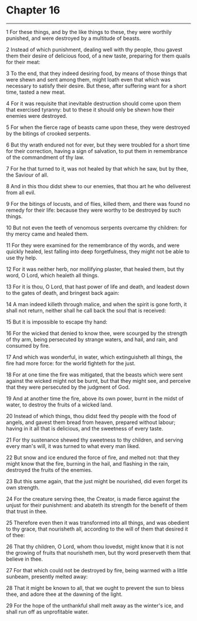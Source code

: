 # Chapter 16

***

1 For these things, and by the like things to these, they were worthily punished, and were destroyed by a multitude of beasts.

2 Instead of which punishment, dealing well with thy people, thou gavest them their desire of delicious food, of a new taste, preparing for them quails for their meat:

3 To the end, that they indeed desiring food, by means of those things that were shewn and sent among them, might loath even that which was necessary to satisfy their desire. But these, after suffering want for a short time, tasted a new meat.

4 For it was requisite that inevitable destruction should come upon them that exercised tyranny: but to these it should only be shewn how their enemies were destroyed.

5 For when the fierce rage of beasts came upon these, they were destroyed by the bitings of crooked serpents.

6 But thy wrath endured not for ever, but they were troubled for a short time for their correction, having a sign of salvation, to put them in remembrance of the commandment of thy law.

7 For he that turned to it, was not healed by that which he saw, but by thee, the Saviour of all.

8 And in this thou didst shew to our enemies, that thou art he who deliverest from all evil.

9 For the bitings of locusts, and of flies, killed them, and there was found no remedy for their life: because they were worthy to be destroyed by such things.

10 But not even the teeth of venomous serpents overcame thy children: for thy mercy came and healed them.

11 For they were examined for the remembrance of thy words, and were quickly healed, lest falling into deep forgetfulness, they might not be able to use thy help.

12 For it was neither herb, nor mollifying plaster, that healed them, but thy word, O Lord, which healeth all things.

13 For it is thou, O Lord, that hast power of life and death, and leadest down to the gates of death, and bringest back again:

14 A man indeed killeth through malice, and when the spirit is gone forth, it shall not return, neither shall he call back the soul that is received:

15 But it is impossible to escape thy hand:

16 For the wicked that denied to know thee, were scourged by the strength of thy arm, being persecuted by strange waters, and hail, and rain, and consumed by fire.

17 And which was wonderful, in water, which extinguisheth all things, the fire had more force: for the world fighteth for the just.

18 For at one time the fire was mitigated, that the beasts which were sent against the wicked might not be burnt, but that they might see, and perceive that they were persecuted by the judgment of God.

19 And at another time the fire, above its own power, burnt in the midst of water, to destroy the fruits of a wicked land.

20 Instead of which things, thou didst feed thy people with the food of angels, and gavest them bread from heaven, prepared without labour; having in it all that is delicious, and the sweetness of every taste.

21 For thy sustenance shewed thy sweetness to thy children, and serving every man's will, it was turned to what every man liked.

22 But snow and ice endured the force of fire, and melted not: that they might know that the fire, burning in the hail, and flashing in the rain, destroyed the fruits of the enemies.

23 But this same again, that the just might be nourished, did even forget its own strength.

24 For the creature serving thee, the Creator, is made fierce against the unjust for their punishment: and abateth its strength for the benefit of them that trust in thee.

25 Therefore even then it was transformed into all things, and was obedient to thy grace, that nourisheth all, according to the will of them that desired it of thee:

26 That thy children, O Lord, whom thou lovedst, might know that it is not the growing of fruits that nourisheth men, but thy word preserveth them that believe in thee.

27 For that which could not be destroyed by fire, being warmed with a little sunbeam, presently melted away:

28 That it might be known to all, that we ought to prevent the sun to bless thee, and adore thee at the dawning of the light.

29 For the hope of the unthankful shall melt away as the winter's ice, and shall run off as unprofitable water.

